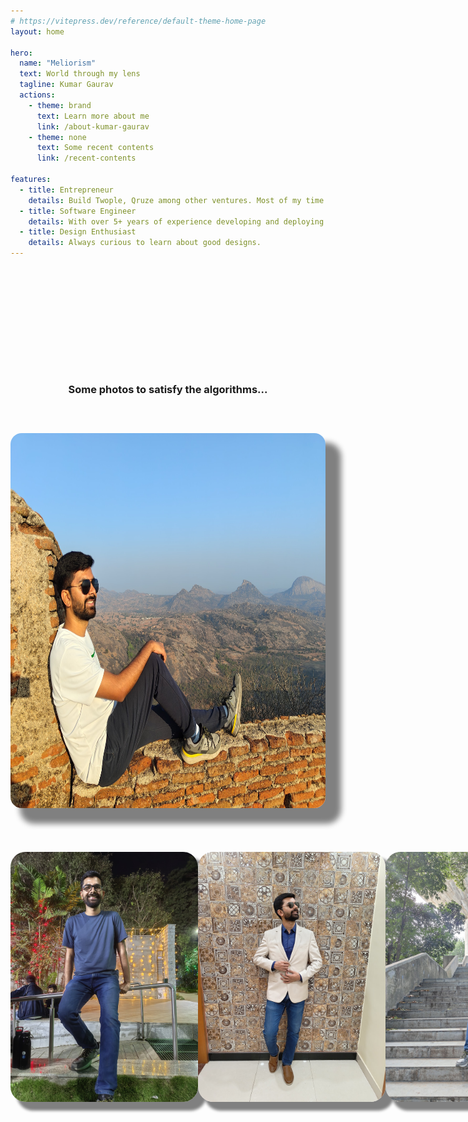 ```yaml
---
# https://vitepress.dev/reference/default-theme-home-page
layout: home

hero:
  name: "Meliorism"
  text: World through my lens
  tagline: Kumar Gaurav
  actions:
    - theme: brand
      text: Learn more about me
      link: /about-kumar-gaurav
    - theme: none
      text: Some recent contents
      link: /recent-contents

features:
  - title: Entrepreneur
    details: Build Twople, Qruze among other ventures. Most of my time goes in this domain.
  - title: Software Engineer
    details: With over 5+ years of experience developing and deploying full-stack web/mobile apps at varying scale.
  - title: Design Enthusiast
    details: Always curious to learn about good designs. 
---
```


<h3 style="text-align: center; margin: 200px auto 50px;">Some photos to satisfy the algorithms...</h3>

<div style="display: flex; flex-flow: wrap; align-items: center; justify-content: center;">
  <img style="height: 600px; margin: 10px auto; border-radius: 18px; box-shadow: 20px 20px 10px 5px grey;" src="./assets/images/kumar-gaurav.jpg">
</div>

<div style="margin-top: 50px; display: flex;">
  <img
    style="height: 400px; margin: 10px auto; border-radius: 24px; box-shadow: 12px 12px 4px 2px grey;"
    src="./assets/images/kumar-gaurav-1.jpeg">
  <img
    style="height: 400px; margin: 10px auto; border-radius: 24px; box-shadow: 12px 12px 4px 2px grey;"
    src="./assets/images/kumar-gaurav-2.jpeg">
  <img
    style="height: 400px; margin: 10px auto; border-radius: 24px; box-shadow: 12px 12px 4px 2px grey;"
    src="./assets/images/kumar-gaurav-3.jpeg">
</div>
